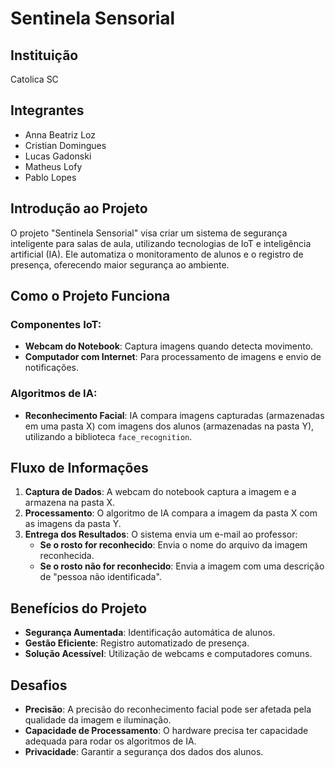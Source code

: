 # Sentinela Sensorial

## Instituição
Catolica SC

## Integrantes
- Anna Beatriz Loz
- Cristian Domingues
- Lucas Gadonski
- Matheus Lofy
- Pablo Lopes

## Introdução ao Projeto
O projeto "Sentinela Sensorial" visa criar um sistema de segurança inteligente para salas de aula, utilizando tecnologias de IoT e inteligência artificial (IA). Ele automatiza o monitoramento de alunos e o registro de presença, oferecendo maior segurança ao ambiente.

## Como o Projeto Funciona

### Componentes IoT:
- **Webcam do Notebook**: Captura imagens quando detecta movimento.
- **Computador com Internet**: Para processamento de imagens e envio de notificações.

### Algoritmos de IA:
- **Reconhecimento Facial**: IA compara imagens capturadas (armazenadas em uma pasta X) com imagens dos alunos (armazenadas na pasta Y), utilizando a biblioteca `face_recognition`.

## Fluxo de Informações

1. **Captura de Dados**: A webcam do notebook captura a imagem e a armazena na pasta X.
2. **Processamento**: O algoritmo de IA compara a imagem da pasta X com as imagens da pasta Y.
3. **Entrega dos Resultados**: O sistema envia um e-mail ao professor:
   - **Se o rosto for reconhecido**: Envia o nome do arquivo da imagem reconhecida.
   - **Se o rosto não for reconhecido**: Envia a imagem com uma descrição de "pessoa não identificada".

## Benefícios do Projeto
- **Segurança Aumentada**: Identificação automática de alunos.
- **Gestão Eficiente**: Registro automatizado de presença.
- **Solução Acessível**: Utilização de webcams e computadores comuns.

## Desafios
- **Precisão**: A precisão do reconhecimento facial pode ser afetada pela qualidade da imagem e iluminação.
- **Capacidade de Processamento**: O hardware precisa ter capacidade adequada para rodar os algoritmos de IA.
- **Privacidade**: Garantir a segurança dos dados dos alunos.
